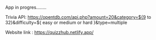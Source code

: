 App in progres........

Trivia API:
https://opentdb.com/api.php?amount=20&category=${9 to 32}&difficulty=${ easy or medium or hard }&type=multiple

Website link : https://quizzhub.netlify.app/

